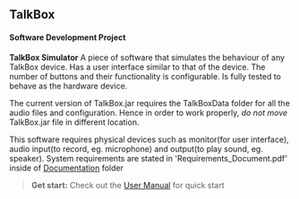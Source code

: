 TalkBox
-------------

#### Software Development Project

**TalkBox Simulator**
A piece of software that simulates the behaviour of any TalkBox device.
Has a user interface similar to that of the device.
The number of buttons and their functionality is configurable.
Is fully tested to behave as the hardware device.

The current version of TalkBox.jar requires the TalkBoxData folder for all the audio files and configuration.
Hence in order to work properly, *do not move* TalkBox.jar file in different location.

This software requires physical devices such as monitor(for user interface), audio input(to record, eg. microphone) and output(to play sound, eg. speaker). System requirements are stated in 'Requirements_Document.pdf' inside of [Documentation][2] folder

>**Get start:** Check out the [User Manual][1] for quick start

[1]: https://github.com/JacobJae/EECS2311_group5/blob/master/TalkBoxV2/doc/User_Manual_v2.pdf
[2]: https://github.com/JacobJae/EECS2311_group5/tree/master/TalkBoxV2/Documentation
